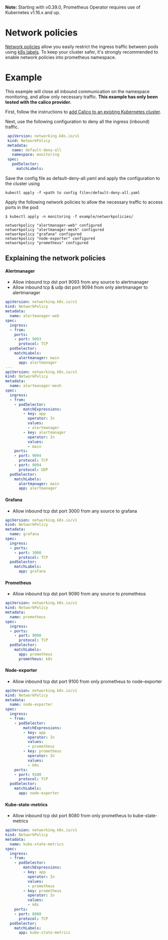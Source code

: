 <br>
<div class="alert alert-info" role="alert">
    <i class="fa fa-exclamation-triangle"></i><b> Note:</b> Starting with v0.39.0, Prometheus Operator requires use of Kubernetes v1.16.x and up.
</div>

# Network policies

[Network policies](https://kubernetes.io/docs/concepts/services-networking/network-policies/) allow you easily restrict the ingress traffic between pods using [k8s labels](https://kubernetes.io/docs/user-guide/labels/).
To keep your cluster safer, it's strongly recommended to enable network policies into prometheus namespace.

# Example

This example will close all inbound communication on the namespace monitoring, and allow only necessary traffic.
**This example has only been tested with the calico provider.**

First, follow the instructions to [add Calico to an existing Kubernetes cluster](http://docs.projectcalico.org/v1.5/getting-started/kubernetes/installation/).

Next, use the following configuration to deny all the ingress (inbound) traffic.
```yaml
 apiVersion: networking.k8s.io/v1
 kind: NetworkPolicy
 metadata:
   name: default-deny-all
   namespace: monitoring
 spec:
   podSelector:
     matchLabels:
```
Save the config file as default-deny-all.yaml and apply the configuration to the cluster using

```
kubectl apply -f <path to config file>/default-deny-all.yaml
```

Apply the following network policies to allow the necessary traffic to access ports in the pod:

```
$ kubectl apply -n monitoring -f example/networkpolicies/

networkpolicy "alertmanager-web" configured
networkpolicy "alertmanager-mesh" configured
networkpolicy "grafana" configured
networkpolicy "node-exporter" configured
networkpolicy "prometheus" configured
```

## Explaining the network policies

#### Alertmanager

* Allow inbound tcp dst port 9093 from any source to alertmanager
* Allow inbound tcp & udp dst port 9094 from only alertmanager to alertmanager

[embedmd]:# (../example/networkpolicies/alertmanager.yaml)
```yaml
apiVersion: networking.k8s.io/v1
kind: NetworkPolicy
metadata:
  name: alertmanager-web
spec:
  ingress:
  - from:
    ports:
    - port: 9093
      protocol: TCP
  podSelector:
    matchLabels:
      alertmanager: main
      app: alertmanager
---
apiVersion: networking.k8s.io/v1
kind: NetworkPolicy
metadata:
  name: alertmanager-mesh
spec:
  ingress:
  - from:
    - podSelector:
        matchExpressions:
        - key: app
          operator: In
          values:
          - alertmanager
        - key: alertmanager
          operator: In
          values:
          - main
    ports:
    - port: 9094
      protocol: TCP
    - port: 9094
      protocol: UDP
  podSelector:
    matchLabels:
      alertmanager: main
      app: alertmanager

```

#### Grafana

* Allow inbound tcp dst port 3000 from any source to grafana

[embedmd]:# (../example/networkpolicies/grafana.yaml)
```yaml
apiVersion: networking.k8s.io/v1
kind: NetworkPolicy
metadata:
  name: grafana
spec:
  ingress:
  - ports:
    - port: 3000
      protocol: TCP
  podSelector:
    matchLabels:
      app: grafana
```

#### Prometheus

* Allow inbound tcp dst port 9090 from any source to prometheus

[embedmd]:# (../example/networkpolicies/prometheus.yaml)
```yaml
apiVersion: networking.k8s.io/v1
kind: NetworkPolicy
metadata:
  name: prometheus
spec:
  ingress:
  - ports:
    - port: 9090
      protocol: TCP
  podSelector:
    matchLabels:
      app: prometheus
      prometheus: k8s
```

#### Node-exporter

* Allow inbound tcp dst port 9100 from only prometheus to node-exporter

[embedmd]:# (../example/networkpolicies/node-exporter.yaml)
```yaml
apiVersion: networking.k8s.io/v1
kind: NetworkPolicy
metadata:
  name: node-exporter
spec:
  ingress:
  - from:
    - podSelector:
        matchExpressions:
        - key: app
          operator: In
          values:
          - prometheus
        - key: prometheus
          operator: In
          values:
          - k8s
    ports:
    - port: 9100
      protocol: TCP
  podSelector:
    matchLabels:
      app: node-exporter
```

#### Kube-state-metrics

* Allow inbound tcp dst port 8080 from only prometheus to kube-state-metrics

[embedmd]:# (../example/networkpolicies/kube-state-metrics.yaml)
```yaml
apiVersion: networking.k8s.io/v1
kind: NetworkPolicy
metadata:
  name: kube-state-metrics
spec:
  ingress:
  - from:
    - podSelector:
        matchExpressions:
        - key: app
          operator: In
          values:
          - prometheus
        - key: prometheus
          operator: In
          values:
          - k8s
    ports:
    - port: 8080
      protocol: TCP
  podSelector:
    matchLabels:
      app: kube-state-metrics
```
